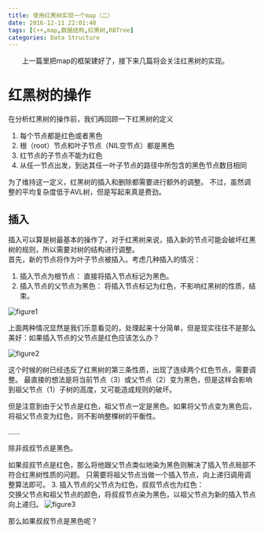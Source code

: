 ```yaml
---
title: 使用红黑树实现一个map（二）
date: 2016-12-11 22:01:40
tags: [C++,map,数据结构,红黑树,RBTree]
categories: Data Structure
---
```


&#8195;&#8195;上一篇里把map的框架建好了，接下来几篇将会关注红黑树的实现。

<!-- more -->

# 红黑树的操作
在分析红黑树的操作前，我们再回顾一下红黑树的定义  

1. 每个节点都是红色或者黑色
2. 根（root）节点和叶子节点（NIL空节点）都是黑色
3. 红节点的子节点不能为红色
4. 从任一节点出发，到达其任一叶子节点的路径中所包含的黑色节点数目相同 

为了维持这一定义，红黑树的插入和删除都需要进行额外的调整。
不过，虽然调整的平均复杂度低于AVL树，但是写起来真是费劲。

## 插入
插入可以算是树最基本的操作了，对于红黑树来说，插入新的节点可能会破坏红黑树的规则，所以需要对树的结构进行调整。  
首先，新的节点将作为叶子节点被插入。考虑几种插入的情况：  
1. 插入节点为根节点： 直接将插入节点标记为黑色。
2. 插入节点的父节点为黑色： 将插入节点标记为红色，不影响红黑树的性质，结束。 

![figure1](http://ohvmg8dgt.bkt.clouddn.com/rbt_insert_case1-2.png)

上面两种情况显然是我们乐意看见的，处理起来十分简单，但是现实往往不是那么美好：如果插入节点的父节点是红色应该怎么办？  

![figure2](http://ohvmg8dgt.bkt.clouddn.com/rbt_insert_case3-intro.png)  

这个时候的树已经违反了红黑树的第三条性质，出现了连续两个红色节点，需要调整。
最直接的想法是将当前节点（3）或父节点（2）变为黑色，但是这样会影响到祖父节点（1）子树的高度，又可能造成规则的破坏。  

但是注意到由于父节点是红色，祖父节点一定是黑色。如果将父节点变为黑色后，将祖父节点变为红色，则不影响整棵树的平衡性。

......

除非叔叔节点是黑色。

如果叔叔节点是红色，那么将他跟父节点类似地染为黑色则解决了插入节点局部不符合红黑树性质的问题。
只需要将祖父节点当做一个插入节点，向上递归调用调整算法即可。
3. 插入节点的父节点为红色，叔叔节点也为红色：  
 交换父节点和祖父节点的颜色，将叔叔节点染为黑色，以祖父节点为新的插入节点向上递归。
 ![figure3](http://ohvmg8dgt.bkt.clouddn.com/rbt_inser_case3_1.png)  
 
那么如果叔叔节点是黑色呢？

